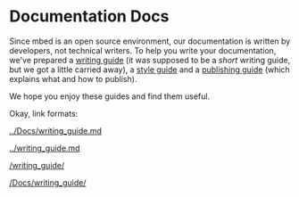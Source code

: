 # Documentation Docs

Since mbed is an open source environment, our documentation is written by developers, not technical writers. To help you write your documentation, we've prepared a [writing guide](/writing_guide/) (it was supposed to be a *short* writing guide, but we got a little carried away), a [style guide](/style_guide/) and a [publishing guide](/publishing_guide/) (which explains what and how to publish).

We hope you enjoy these guides and find them useful. 


Okay, link formats:

[../Docs/writing_guide.md](../Docs/writing_guide.md)

[../writing_guide.md](../writing_guide.md)

[/writing_guide/](/writing_guide/)

[/Docs/writing_guide/](/Docs/writing_guide/)

